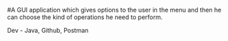 #A GUI application which gives options to the user in the menu and then he can choose the kind of operations he need to perform.

Dev - Java, Github, Postman